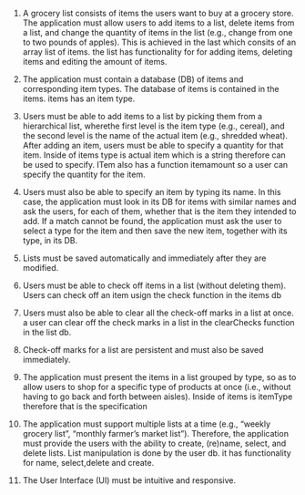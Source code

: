1. A grocery list consists of items the users want to buy at a grocery store. The application
must allow users to add items to a list, delete items from a list, and change the quantity
of items in the list (e.g., change from one to two pounds of apples).  This is achieved in the last which consits of an array list of items.  the list has functionality for for adding items, deleting items and editing the amount of items.  

2. The application must contain a database (DB) of items and corresponding item types.  The database of items is contained in the items.  items has an item type.

3. Users must be able to add items to a list by picking them from a hierarchical list, wherethe first level is the item type (e.g., cereal), and the second level is the name of the actual item (e.g., shredded wheat). After adding an item, users must be able to specify a quantity for that item.  Inside of items type is actual item which is a string therefore can be used to specify.  ITem also has a function itemamount so a user can specify the quantity for the item.

4. Users must also be able to specify an item by typing its name. In this case, the application must look in its DB for items with similar names and ask the users, for each of them, whether that is the item they intended to add. If a match cannot be found, the application must ask the user to select a type for the item and then save the new item, together with its type, in its DB.

5. Lists must be saved automatically and immediately after they are modified.

6. Users must be able to check off items in a list (without deleting them).  Users can check off an item usign the check function in the items db

7. Users must also be able to clear all the check-off marks in a list at once. a user can clear off the check marks in a list in the clearChecks function in the list db.

8. Check-off marks for a list are persistent and must also be saved immediately.

9. The application must present the items in a list grouped by type, so as to allow users to shop for a specific type of products at once (i.e., without having to go back and forth between aisles).  Inside of items is itemType therefore that is the specification

10. The application must support multiple lists at a time (e.g., “weekly grocery list”, “monthly farmer’s market list”). Therefore, the application must provide the users with the ability to create, (re)name, select, and delete lists. List manipulation is done by the user db.  it has functionality for name, select,delete and create.  

11. The User Interface (UI) must be intuitive and responsive.